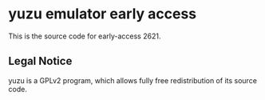 yuzu emulator early access
=============

This is the source code for early-access 2621.

## Legal Notice

yuzu is a GPLv2 program, which allows fully free redistribution of its source code.